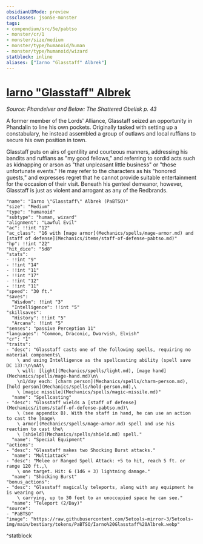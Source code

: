 ```yaml
---
obsidianUIMode: preview
cssclasses: json5e-monster
tags:
- compendium/src/5e/pabtso
- monster/cr/1
- monster/size/medium
- monster/type/humanoid/human
- monster/type/humanoid/wizard
statblock: inline
aliases: ["Iarno "Glasstaff" Albrek"]
---
```

# [Iarno "Glasstaff" Albrek](Mechanics\bestiary\npc/iarno-glasstaff-albrek-pabtso.md)
*Source: Phandelver and Below: The Shattered Obelisk p. 43*  

A former member of the Lords' Alliance, Glasstaff seized an opportunity in Phandalin to line his own pockets. Originally tasked with setting up a constabulary, he instead assembled a group of outlaws and local ruffians to secure his own position in town.

Glasstaff puts on airs of gentility and courteous manners, addressing his bandits and ruffians as "my good fellows," and referring to sordid acts such as kidnapping or arson as "that unpleasant little business" or "those unfortunate events." He may refer to the characters as his "honored guests," and expresses regret that he cannot provide suitable entertainment for the occasion of their visit. Beneath his genteel demeanor, however, Glasstaff is just as violent and arrogant as any of the Redbrands.

```statblock
"name": "Iarno \"Glasstaff\" Albrek (PaBTSO)"
"size": "Medium"
"type": "humanoid"
"subtype": "human, wizard"
"alignment": "Lawful Evil"
"ac": !!int "12"
"ac_class": "16 with [mage armor](Mechanics/spells/mage-armor.md) and [staff of defense](Mechanics/items/staff-of-defense-pabtso.md)"
"hp": !!int "22"
"hit_dice": "5d8"
"stats":
- !!int "9"
- !!int "14"
- !!int "11"
- !!int "17"
- !!int "12"
- !!int "11"
"speed": "30 ft."
"saves":
  "Wisdom": !!int "3"
  "Intelligence": !!int "5"
"skillsaves":
  "History": !!int "5"
  "Arcana": !!int "5"
"senses": "passive Perception 11"
"languages": "Common, Draconic, Dwarvish, Elvish"
"cr": "1"
"traits":
- "desc": "Glasstaff casts one of the following spells, requiring no material components\
    \ and using Intelligence as the spellcasting ability (spell save DC 13):\n\nAt\
    \ will: [light](Mechanics/spells/light.md), [mage hand](Mechanics/spells/mage-hand.md)\n\
    \n1/day each: [charm person](Mechanics/spells/charm-person.md), [hold person](Mechanics/spells/hold-person.md),\
    \ [magic missile](Mechanics/spells/magic-missile.md)"
  "name": "Spellcasting"
- "desc": "Glasstaff wields a [staff of defense](Mechanics/items/staff-of-defense-pabtso.md)\
    \ (see appendix B). With the staff in hand, he can use an action to cast the [mage\
    \ armor](Mechanics/spells/mage-armor.md) spell and use his reaction to cast the\
    \ [shield](Mechanics/spells/shield.md) spell."
  "name": "Special Equipment"
"actions":
- "desc": "Glasstaff makes two Shocking Burst attacks."
  "name": "Multiattack"
- "desc": "Melee or Ranged Spell Attack: +5 to hit, reach 5 ft. or range 120 ft.,\
    \ one target. Hit: 6 (1d6 + 3) lightning damage."
  "name": "Shocking Burst"
"bonus_actions":
- "desc": "Glasstaff magically teleports, along with any equipment he is wearing or\
    \ carrying, up to 30 feet to an unoccupied space he can see."
  "name": "Teleport (2/Day)"
"source":
- "PaBTSO"
"image": "https://raw.githubusercontent.com/5etools-mirror-3/5etools-img/main/bestiary/tokens/PaBTSO/Iarno%20Glasstaff%20Albrek.webp"
```
^statblock